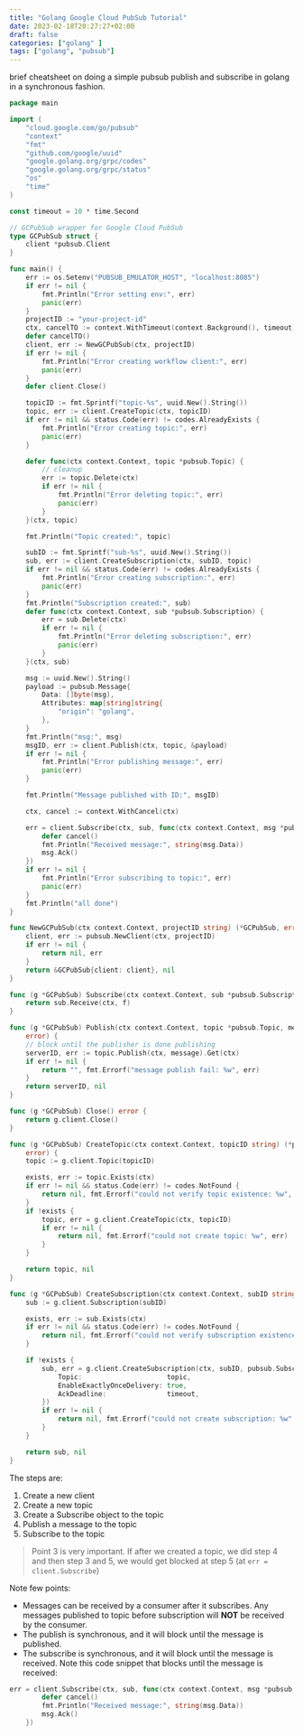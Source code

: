 ```yaml
---
title: "Golang Google Cloud PubSub Tutorial"
date: 2023-02-18T20:27:27+02:00
draft: false
categories: ["golang" ]
tags: ["golang", "pubsub"]
---
```


brief cheatsheet on doing a simple pubsub publish and subscribe in golang in a synchronous fashion.


```go
package main

import (
	"cloud.google.com/go/pubsub"
	"context"
	"fmt"
	"github.com/google/uuid"
	"google.golang.org/grpc/codes"
	"google.golang.org/grpc/status"
	"os"
	"time"
)

const timeout = 10 * time.Second

// GCPubSub wrapper for Google Cloud PubSub
type GCPubSub struct {
	client *pubsub.Client
}

func main() {
	err := os.Setenv("PUBSUB_EMULATOR_HOST", "localhost:8085")
	if err != nil {
		fmt.Println("Error setting env:", err)
		panic(err)
	}
	projectID := "your-project-id"
	ctx, cancelTO := context.WithTimeout(context.Background(), timeout)
	defer cancelTO()
	client, err := NewGCPubSub(ctx, projectID)
	if err != nil {
		fmt.Println("Error creating workflow client:", err)
		panic(err)
	}
	defer client.Close()

	topicID := fmt.Sprintf("topic-%s", uuid.New().String())
	topic, err := client.CreateTopic(ctx, topicID)
	if err != nil && status.Code(err) != codes.AlreadyExists {
		fmt.Println("Error creating topic:", err)
		panic(err)
	}

	defer func(ctx context.Context, topic *pubsub.Topic) {
		// cleanup
		err := topic.Delete(ctx)
		if err != nil {
			fmt.Println("Error deleting topic:", err)
			panic(err)
		}
	}(ctx, topic)

	fmt.Println("Topic created:", topic)

	subID := fmt.Sprintf("sub-%s", uuid.New().String())
	sub, err := client.CreateSubscription(ctx, subID, topic)
	if err != nil && status.Code(err) != codes.AlreadyExists {
		fmt.Println("Error creating subscription:", err)
		panic(err)
	}
	fmt.Println("Subscription created:", sub)
	defer func(ctx context.Context, sub *pubsub.Subscription) {
		err = sub.Delete(ctx)
		if err != nil {
			fmt.Println("Error deleting subscription:", err)
			panic(err)
		}
	}(ctx, sub)

	msg := uuid.New().String()
	payload := pubsub.Message{
		Data: []byte(msg),
		Attributes: map[string]string{
			"origin": "golang",
		},
	}
	fmt.Println("msg:", msg)
	msgID, err := client.Publish(ctx, topic, &payload)
	if err != nil {
		fmt.Println("Error publishing message:", err)
		panic(err)
	}

	fmt.Println("Message published with ID:", msgID)

	ctx, cancel := context.WithCancel(ctx)

	err = client.Subscribe(ctx, sub, func(ctx context.Context, msg *pubsub.Message) {
		defer cancel()
		fmt.Println("Received message:", string(msg.Data))
		msg.Ack()
	})
	if err != nil {
		fmt.Println("Error subscribing to topic:", err)
		panic(err)
	}
	fmt.Println("all done")
}

func NewGCPubSub(ctx context.Context, projectID string) (*GCPubSub, error) {
	client, err := pubsub.NewClient(ctx, projectID)
	if err != nil {
		return nil, err
	}
	return &GCPubSub{client: client}, nil
}

func (g *GCPubSub) Subscribe(ctx context.Context, sub *pubsub.Subscription, f func(ctx context.Context, msg *pubsub.Message)) error {
	return sub.Receive(ctx, f)
}

func (g *GCPubSub) Publish(ctx context.Context, topic *pubsub.Topic, message *pubsub.Message) (string,
	error) {
	// block until the publisher is done publishing
	serverID, err := topic.Publish(ctx, message).Get(ctx)
	if err != nil {
		return "", fmt.Errorf("message publish fail: %w", err)
	}
	return serverID, nil
}

func (g *GCPubSub) Close() error {
	return g.client.Close()
}

func (g *GCPubSub) CreateTopic(ctx context.Context, topicID string) (*pubsub.Topic,
	error) {
	topic := g.client.Topic(topicID)

	exists, err := topic.Exists(ctx)
	if err != nil && status.Code(err) != codes.NotFound {
		return nil, fmt.Errorf("could not verify topic existence: %w", err)
	}
	if !exists {
		topic, err = g.client.CreateTopic(ctx, topicID)
		if err != nil {
			return nil, fmt.Errorf("could not create topic: %w", err)
		}
	}

	return topic, nil
}

func (g *GCPubSub) CreateSubscription(ctx context.Context, subID string, topic *pubsub.Topic) (*pubsub.Subscription, error) {
	sub := g.client.Subscription(subID)

	exists, err := sub.Exists(ctx)
	if err != nil && status.Code(err) != codes.NotFound {
		return nil, fmt.Errorf("could not verify subscription existence: %w", err)
	}

	if !exists {
		sub, err = g.client.CreateSubscription(ctx, subID, pubsub.SubscriptionConfig{
			Topic:                     topic,
			EnableExactlyOnceDelivery: true,
			AckDeadline:               timeout,
		})
		if err != nil {
			return nil, fmt.Errorf("could not create subscription: %w", err)
		}
	}

	return sub, nil
}
```
The steps are:
1.  Create a new client
2. Create a new topic
3. Create a Subscribe object to the topic
4. Publish a message to the topic
5. Subscribe to the topic

>Point 3 is very important. If after we created a topic, we did step 4 and then step 3 and 5, we would get blocked at step 5 (at `err = client.Subscribe`)

Note few points:
-   Messages can be received by a consumer after it subscribes. Any messages published to topic before subscription will **NOT** be received by the consumer.
-   The publish is synchronous, and it will block until the message is published.
-  The subscribe is synchronous, and it will block until the message is received. Note this code snippet that blocks until the message is received:
```go
err = client.Subscribe(ctx, sub, func(ctx context.Context, msg *pubsub.Message) {
        defer cancel()
        fmt.Println("Received message:", string(msg.Data))
        msg.Ack()
    })
```
